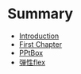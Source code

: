 # Summary

* [Introduction](README.md)
* [First Chapter](chapter1.md)
* [PPtBox](pptbox.md)
* [弹性flex](dan-xing-flex.md)

